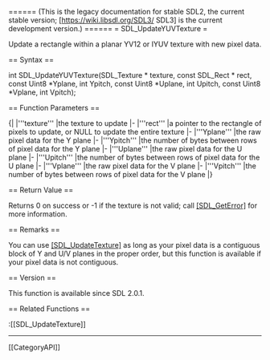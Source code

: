 ====== (This is the legacy documentation for stable SDL2, the current stable version; [https://wiki.libsdl.org/SDL3/ SDL3] is the current development version.) ======
= SDL_UpdateYUVTexture =

Update a rectangle within a planar YV12 or IYUV texture with new pixel data.

== Syntax ==

<syntaxhighlight lang='c'>
int SDL_UpdateYUVTexture(SDL_Texture * texture,
                         const SDL_Rect * rect,
                         const Uint8 *Yplane, int Ypitch,
                         const Uint8 *Uplane, int Upitch,
                         const Uint8 *Vplane, int Vpitch);
</syntaxhighlight>

== Function Parameters ==

{|
|'''texture'''
|the texture to update
|-
|'''rect'''
|a pointer to the rectangle of pixels to update, or NULL to update the entire texture
|-
|'''Yplane'''
|the raw pixel data for the Y plane
|-
|'''Ypitch'''
|the number of bytes between rows of pixel data for the Y plane
|-
|'''Uplane'''
|the raw pixel data for the U plane
|-
|'''Upitch'''
|the number of bytes between rows of pixel data for the U plane
|-
|'''Vplane'''
|the raw pixel data for the V plane
|-
|'''Vpitch'''
|the number of bytes between rows of pixel data for the V plane
|}

== Return Value ==

Returns 0 on success or -1 if the texture is not valid; call
[[SDL_GetError]]() for more information.

== Remarks ==

You can use [[SDL_UpdateTexture]]() as long as your pixel data is a
contiguous block of Y and U/V planes in the proper order, but this function
is available if your pixel data is not contiguous.

== Version ==

This function is available since SDL 2.0.1.

== Related Functions ==

:[[SDL_UpdateTexture]]

----
[[CategoryAPI]]


